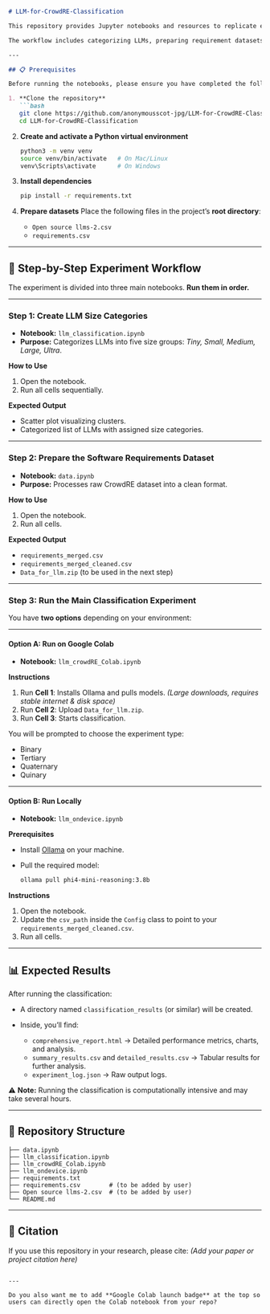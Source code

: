 ````markdown
# LLM-for-CrowdRE-Classification

This repository provides Jupyter notebooks and resources to replicate experiments on **software requirement classification** using **Large Language Models (LLMs)**.  

The workflow includes categorizing LLMs, preparing requirement datasets, and running classification experiments either locally or in Google Colab.  

---

## 📋 Prerequisites

Before running the notebooks, please ensure you have completed the following:

1. **Clone the repository**
   ```bash
   git clone https://github.com/anonymousscot-jpg/LLM-for-CrowdRE-Classification.git
   cd LLM-for-CrowdRE-Classification
````

2. **Create and activate a Python virtual environment**

   ```bash
   python3 -m venv venv
   source venv/bin/activate   # On Mac/Linux
   venv\Scripts\activate      # On Windows
   ```

3. **Install dependencies**

   ```bash
   pip install -r requirements.txt
   ```

4. **Prepare datasets**
   Place the following files in the project’s **root directory**:

   * `Open source llms-2.csv`
   * `requirements.csv`

---

## 🚀 Step-by-Step Experiment Workflow

The experiment is divided into three main notebooks. **Run them in order.**

---

### **Step 1: Create LLM Size Categories**

* **Notebook:** `llm_classification.ipynb`
* **Purpose:** Categorizes LLMs into five size groups: *Tiny, Small, Medium, Large, Ultra*.

**How to Use**

1. Open the notebook.
2. Run all cells sequentially.

**Expected Output**

* Scatter plot visualizing clusters.
* Categorized list of LLMs with assigned size categories.

---

### **Step 2: Prepare the Software Requirements Dataset**

* **Notebook:** `data.ipynb`
* **Purpose:** Processes raw CrowdRE dataset into a clean format.

**How to Use**

1. Open the notebook.
2. Run all cells.

**Expected Output**

* `requirements_merged.csv`
* `requirements_merged_cleaned.csv`
* `Data_for_llm.zip` (to be used in the next step)

---

### **Step 3: Run the Main Classification Experiment**

You have **two options** depending on your environment:

---

#### **Option A: Run on Google Colab**

* **Notebook:** `llm_crowdRE_Colab.ipynb`

**Instructions**

1. Run **Cell 1**: Installs Ollama and pulls models. *(Large downloads, requires stable internet & disk space)*
2. Run **Cell 2**: Upload `Data_for_llm.zip`.
3. Run **Cell 3**: Starts classification.

You will be prompted to choose the experiment type:

* Binary
* Tertiary
* Quaternary
* Quinary

---

#### **Option B: Run Locally**

* **Notebook:** `llm_ondevice.ipynb`

**Prerequisites**

* Install [Ollama](https://ollama.com/) on your machine.
* Pull the required model:

  ```bash
  ollama pull phi4-mini-reasoning:3.8b
  ```

**Instructions**

1. Open the notebook.
2. Update the `csv_path` inside the `Config` class to point to your `requirements_merged_cleaned.csv`.
3. Run all cells.

---

## 📊 Expected Results

After running the classification:

* A directory named `classification_results` (or similar) will be created.
* Inside, you’ll find:

  * `comprehensive_report.html` → Detailed performance metrics, charts, and analysis.
  * `summary_results.csv` and `detailed_results.csv` → Tabular results for further analysis.
  * `experiment_log.json` → Raw output logs.

⚠️ **Note:** Running the classification is computationally intensive and may take several hours.

---

## 📂 Repository Structure

```
├── data.ipynb
├── llm_classification.ipynb
├── llm_crowdRE_Colab.ipynb
├── llm_ondevice.ipynb
├── requirements.txt
├── requirements.csv        # (to be added by user)
├── Open source llms-2.csv  # (to be added by user)
└── README.md
```

---

## 📝 Citation

If you use this repository in your research, please cite:
*(Add your paper or project citation here)*

```

---

Do you also want me to add **Google Colab launch badge** at the top so users can directly open the Colab notebook from your repo?
```
